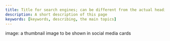 ```yaml
---
title: Title for search engines; can be different from the actual heading
description: A short description of this page
keywords: [keywords, describing, the main topics]
---
```

image: a thumbnail image to be shown in social media cards